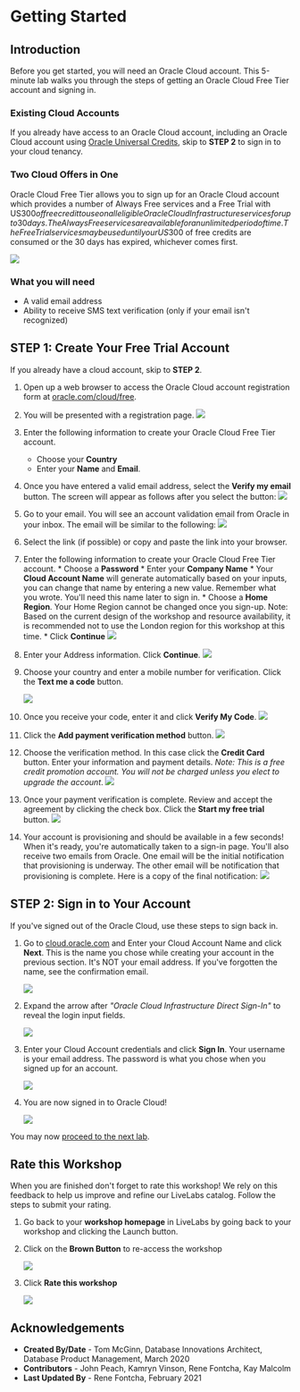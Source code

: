 # Getting Started

## Introduction

Before you get started, you will need an Oracle Cloud account. This 5-minute lab walks you through the steps of getting an Oracle Cloud Free Tier account and signing in.

### Existing Cloud Accounts

If you already have access to an Oracle Cloud account, including an Oracle Cloud account using [Oracle Universal Credits](https://docs.oracle.com/en/cloud/get-started/subscriptions-cloud/csgsg/universal-credits.html), skip to **STEP 2** to sign in to your cloud tenancy.

### Two Cloud Offers in One

Oracle Cloud Free Tier allows you to sign up for an Oracle Cloud account which provides a number of Always Free services and a Free Trial with US$300 of free credit to use on all eligible Oracle Cloud Infrastructure services for up to 30 days. The Always Free services are available for an unlimited period of time. The Free Trial services may be used until your US$300 of free credits are consumed or the 30 days has expired, whichever comes first.

![](images/freetrial.png " ")

### What you will need

* A valid email address
* Ability to receive SMS text verification (only if your email isn't recognized)

## **STEP 1**: Create Your Free Trial Account

If you already have a cloud account, skip to **STEP 2**.

1. Open up a web browser to access the Oracle Cloud account registration form at [oracle.com/cloud/free](https://signup.cloud.oracle.com).
2.  You will be presented with a registration page.
       ![](images/cloud-infrastructure.png " ")
3.  Enter the following information to create your Oracle Cloud Free Tier account.
    * Choose your **Country**
    * Enter your **Name** and **Email**.

4. Once you have entered a valid email address, select the **Verify my email** button.
    The screen will appear as follows after you select the button:
       ![](images/verify-email.png " ")

5. Go to your email. You will see an account validation email from Oracle in your inbox. The email will be similar to the following:
       ![](images/verification-mail.png " ")

6. Select the link (if possible) or copy and paste the link into your browser.

7. Enter the following information to create your Oracle Cloud Free Tier account.
       * Choose a **Password**
       * Enter your **Company Name**
       * Your **Cloud Account Name** will generate automatically based on your inputs, you can change that name by entering a new value. Remember what you wrote. You'll need this name later to sign in.
       * Choose a **Home Region**.  Your Home Region cannot be changed once you sign-up. Note: Based on the current design of the workshop and resource availability, it is recommended not to use the London region for this workshop at this time.
       * Click **Continue**
       ![](images/account-info.png " ")


5.  Enter your Address information.  Click **Continue**.
          ![](images/free-tier-address.png " ")

6.  Choose your country and enter a mobile number for verification.   Click the **Text me a code** button.

       ![](images/free-tier-address-2.png " ")

7. Once you receive your code, enter it and click **Verify My Code**.
       ![](images/free-tier-address-4.png " ")

8. Click the **Add payment verification method** button.
       ![](images/free-tier-payment-1.png " ")  

9.  Choose the verification method.  In this case click the **Credit Card** button. Enter your information and payment details.  *Note: This is a free credit promotion account. You will not be charged unless you elect to upgrade the account*.
       ![](images/free-tier-payment-2.png " ")

10. Once your payment verification is complete.  Review and accept the agreement by clicking the check box.  Click the **Start my free trial** button.
       ![](images/free-tier-agreement.png " ")

11. Your account is provisioning and should be available in a few seconds! When it's ready, you're automatically taken to a sign-in page. You'll also receive two emails from Oracle. One email will be the initial notification that provisioning is underway. The other email will be notification that provisioning is complete. Here is a copy of the final notification:
       ![](images/account-provisioned.png " ")

## **STEP 2**: Sign in to Your Account

If you've signed out of the Oracle Cloud, use these steps to sign back in.

1. Go to [cloud.oracle.com](https://cloud.oracle.com) and Enter your Cloud Account Name and click **Next**. This is the name you chose while creating your account in the previous section. It's NOT your email address. If you've forgotten the name, see the confirmation email.

    ![](images/cloud-oracle.png " ")

2. Expand the arrow after *"Oracle Cloud Infrastructure Direct Sign-In"* to reveal the login input fields.

    ![](images/cloud-login-tenant.png " ")

3. Enter your Cloud Account credentials and click **Sign In**. Your username is your email address. The password is what you chose when you signed up for an account.

    ![](images/oci-signin.png " ")

4. You are now signed in to Oracle Cloud!

    ![](images/oci-console-home-page.png " ")

You may now [proceed to the next lab](#next).

## **Rate this Workshop**
When you are finished don't forget to rate this workshop!  We rely on this feedback to help us improve and refine our LiveLabs catalog.  Follow the steps to submit your rating.

1.  Go back to your **workshop homepage** in LiveLabs by going back to your workshop and clicking the Launch button.
2.  Click on the **Brown Button** to re-access the workshop  

    ![](images/workshop-homepage-2.png " ")

3.  Click **Rate this workshop**

    ![](images/rate-this-workshop.png " ")


## **Acknowledgements**

- **Created By/Date** - Tom McGinn, Database Innovations Architect, Database Product Management, March 2020
- **Contributors** - John Peach, Kamryn Vinson, Rene Fontcha, Kay Malcolm
- **Last Updated By** - Rene Fontcha, February 2021
